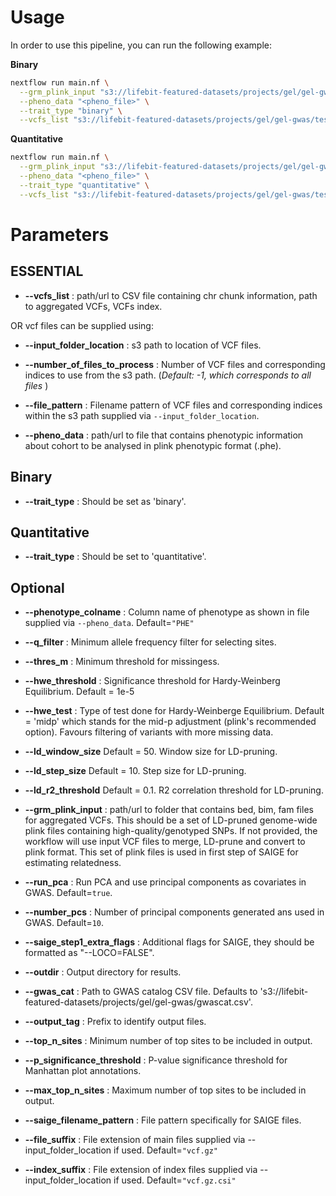# Usage

In order to use this pipeline, you can run the following example:

**Binary**

```bash
nextflow run main.nf \
  --grm_plink_input "s3://lifebit-featured-datasets/projects/gel/gel-gwas/testdata/sampleA.{bed,bim,fam}" \
  --pheno_data "<pheno_file>" \
  --trait_type "binary" \
  --vcfs_list "s3://lifebit-featured-datasets/projects/gel/gel-gwas/testdata/vcfs.csv"
```

**Quantitative**

```bash
nextflow run main.nf \
  --grm_plink_input "s3://lifebit-featured-datasets/projects/gel/gel-gwas/testdata/sampleA.{bed,bim,fam}" \
  --pheno_data "<pheno_file>" \
  --trait_type "quantitative" \
  --vcfs_list "s3://lifebit-featured-datasets/projects/gel/gel-gwas/testdata/vcfs.csv"
```

# Parameters

## **ESSENTIAL**

- **--vcfs_list** : path/url to CSV file containing chr chunk information, path to aggregated VCFs, VCFs index.

OR vcf files can be supplied using:

- **--input_folder_location** : s3 path to location of VCF files.
- **--number_of_files_to_process** : Number of VCF files and corresponding indices to use from the s3 path. (_Default: -1, which corresponds to all files_ )
- **--file_pattern** : Filename pattern of VCF files and corresponding indices within the s3 path supplied via `--input_folder_location`.


- **--pheno_data** : path/url to file that contains phenotypic information about cohort to be analysed in plink phenotypic format (.phe).

## **Binary**

- **--trait_type** : Should be set as 'binary'.

## **Quantitative**

- **--trait_type** : Should be set to 'quantitative'.


## **Optional**

- **--phenotype_colname** :  Column name of phenotype as shown in file supplied via `--pheno_data`. Default=`"PHE"`

- **--q_filter** : Minimum allele frequency filter for selecting sites.
- **--thres_m** : Minimum threshold for missingess.
- **--hwe_threshold** : Significance threshold for Hardy-Weinberg Equilibrium. Default = 1e-5
- **--hwe_test** : Type of test done for Hardy-Weinberge Equilibrium. Default = 'midp' which stands for the mid-p adjustment (plink's recommended option). Favours filtering of variants with more missing data.

- **--ld_window_size** Default = 50. Window size for LD-pruning.
- **--ld_step_size** Default = 10. Step size for LD-pruning.
- **--ld_r2_threshold** Default = 0.1. R2 correlation threshold for LD-pruning.

- **--grm_plink_input** : path/url to folder that contains bed, bim, fam files for aggregated VCFs. This should be a set of LD-pruned genome-wide plink files containing high-quality/genotyped SNPs. If not provided, the workflow will use input VCF files to merge, LD-prune and convert to plink format. This set of plink files is used in first step of SAIGE for estimating relatedness.

- **--run_pca** : Run PCA and use principal components as covariates in GWAS. Default=`true`.
- **--number_pcs** : Number of principal components generated ans used in GWAS. Default=`10`.

- **--saige_step1_extra_flags** : Additional flags for SAIGE, they should be formatted as "--LOCO=FALSE".
- **--outdir** : Output directory for results.
- **--gwas_cat** : Path to GWAS catalog CSV file. Defaults to 's3://lifebit-featured-datasets/projects/gel/gel-gwas/gwascat.csv'.
- **--output_tag** : Prefix to identify output files.
- **--top_n_sites** : Minimum number of top sites to be included in output.
- **--p_significance_threshold** : P-value significance threshold for Manhattan plot annotations.
- **--max_top_n_sites** : Maximum number of top sites to be included in output.
- **--saige_filename_pattern** : File pattern specifically for SAIGE files.


- **--file_suffix** : File extension of main files supplied via --input_folder_location if used. Default=`"vcf.gz"`
- **--index_suffix** : File extension of index files supplied via --input_folder_location if used. Default=`"vcf.gz.csi"`

